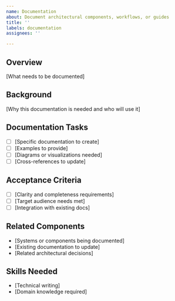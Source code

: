 ```yaml
---
name: Documentation
about: Document architectural components, workflows, or guides
title: ''
labels: documentation
assignees: ''

---
```


## Overview
[What needs to be documented]

## Background
[Why this documentation is needed and who will use it]

## Documentation Tasks
- [ ] [Specific documentation to create]
- [ ] [Examples to provide]
- [ ] [Diagrams or visualizations needed]
- [ ] [Cross-references to update]

## Acceptance Criteria
- [ ] [Clarity and completeness requirements]
- [ ] [Target audience needs met]
- [ ] [Integration with existing docs]

## Related Components
- [Systems or components being documented]
- [Existing documentation to update]
- [Related architectural decisions]

## Skills Needed
- [Technical writing]
- [Domain knowledge required]
